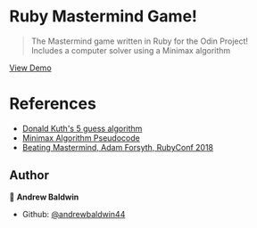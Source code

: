 # Ruby Mastermind Game!
>The Mastermind game written in Ruby for the Odin Project!<br>
>Includes a computer solver using a Minimax algorithm

[View Demo](https://repl.it/@andrewbaldwin44/Mastermind)

# References
  * [Donald Kuth's 5 guess algorithm](https://en.wikipedia.org/wiki/Mastermind_(board_game)#Five-guess_algorithm)
  * [Minimax Algorithm Pseudocode](https://en.wikipedia.org/wiki/Minimax#Pseudocode)
  * [Beating Mastermind, Adam Forsyth, RubyConf 2018](https://www.youtube.com/watch?v=Okm_t5T1PiA)
 

## Author

👤 **Andrew Baldwin**

- Github: [@andrewbaldwin44](https://github.com/andrewbaldwin44)
